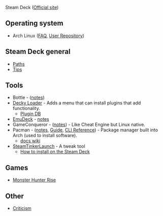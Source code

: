 
Steam Deck ([Official site](https://store.steampowered.com/steamdeck))

## Operating system

- Arch Linux ([FAQ](https://wiki.archlinux.org/title/Frequently_asked_questions), [User Repository](https://aur.archlinux.org/))

## Steam Deck general

- [Paths](/steam-deck/paths.md)
- [Tips](/steam-deck/tips.md)

## Tools

- Bottle - ([notes](/tools/Bottle.md))
- [Decky Loader](https://github.com/SteamDeckHomebrew/decky-loader) - Adds a menu that can install plugins that add functionality.
  - [Plugin DB](https://github.com/SteamDeckHomebrew/decky-plugin-database)
- [EmuDeck](https://www.emudeck.com/) - [notes](tools/EmuDeck.md)
- GameConqueror - ([notes](/tools/GameConqueror.md)) - Like Cheat Engine but Linux native.
- Pacman - ([notes](/tools/Pacman.md), [Guide](https://wiki.archlinux.org/title/pacman), [CLI Reference](https://archlinux.org/pacman/pacman.8.html)) - Package manager built into Arch (used to install software).
  - [docs wiki](https://wiki.archlinux.org/title/pacman)
- [SteamTinkerLaunch](https://github.com/frostworx/steamtinkerlaunch) - A tweak tool
  - [How to install on the Steam Deck](https://github.com/frostworx/steamtinkerlaunch/wiki/Steam-Deck)

## Games

- [Monster Hunter Rise](/games/Monster-Hunter-Rise.md)

## Other

- [Criticism](feedback/criticism.md)
